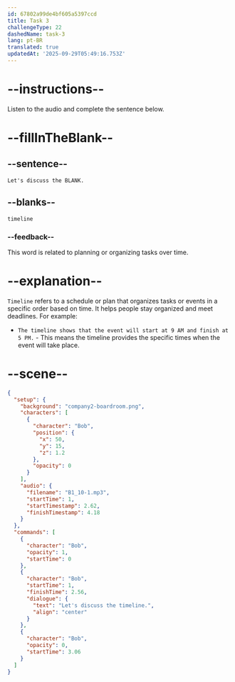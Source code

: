 ```yaml
---
id: 67802a99de4bf605a5397ccd
title: Task 3
challengeType: 22
dashedName: task-3
lang: pt-BR
translated: true
updatedAt: '2025-09-29T05:49:16.753Z'
---
```

<!-- (Audio) Bob: Let's discuss the timeline. -->

# --instructions--

Listen to the audio and complete the sentence below.

# --fillInTheBlank--

## --sentence--

`Let's discuss the BLANK.`

## --blanks--

`timeline`

### --feedback--

This word is related to planning or organizing tasks over time.

# --explanation--

`Timeline` refers to a schedule or plan that organizes tasks or events in a specific order based on time. It helps people stay organized and meet deadlines. For example:

- `The timeline shows that the event will start at 9 AM and finish at 5 PM.` - This means the timeline provides the specific times when the event will take place.

# --scene--

```json
{
  "setup": {
    "background": "company2-boardroom.png",
    "characters": [
      {
        "character": "Bob",
        "position": {
          "x": 50,
          "y": 15,
          "z": 1.2
        },
        "opacity": 0
      }
    ],
    "audio": {
      "filename": "B1_10-1.mp3",
      "startTime": 1,
      "startTimestamp": 2.62,
      "finishTimestamp": 4.18
    }
  },
  "commands": [
    {
      "character": "Bob",
      "opacity": 1,
      "startTime": 0
    },
    {
      "character": "Bob",
      "startTime": 1,
      "finishTime": 2.56,
      "dialogue": {
        "text": "Let's discuss the timeline.",
        "align": "center"
      }
    },
    {
      "character": "Bob",
      "opacity": 0,
      "startTime": 3.06
    }
  ]
}
```
